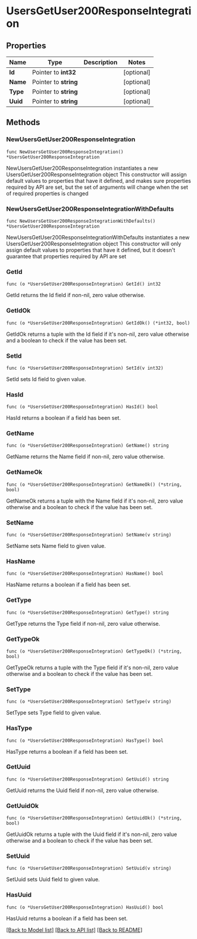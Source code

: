 # UsersGetUser200ResponseIntegration

## Properties

Name | Type | Description | Notes
------------ | ------------- | ------------- | -------------
**Id** | Pointer to **int32** |  | [optional] 
**Name** | Pointer to **string** |  | [optional] 
**Type** | Pointer to **string** |  | [optional] 
**Uuid** | Pointer to **string** |  | [optional] 

## Methods

### NewUsersGetUser200ResponseIntegration

`func NewUsersGetUser200ResponseIntegration() *UsersGetUser200ResponseIntegration`

NewUsersGetUser200ResponseIntegration instantiates a new UsersGetUser200ResponseIntegration object
This constructor will assign default values to properties that have it defined,
and makes sure properties required by API are set, but the set of arguments
will change when the set of required properties is changed

### NewUsersGetUser200ResponseIntegrationWithDefaults

`func NewUsersGetUser200ResponseIntegrationWithDefaults() *UsersGetUser200ResponseIntegration`

NewUsersGetUser200ResponseIntegrationWithDefaults instantiates a new UsersGetUser200ResponseIntegration object
This constructor will only assign default values to properties that have it defined,
but it doesn't guarantee that properties required by API are set

### GetId

`func (o *UsersGetUser200ResponseIntegration) GetId() int32`

GetId returns the Id field if non-nil, zero value otherwise.

### GetIdOk

`func (o *UsersGetUser200ResponseIntegration) GetIdOk() (*int32, bool)`

GetIdOk returns a tuple with the Id field if it's non-nil, zero value otherwise
and a boolean to check if the value has been set.

### SetId

`func (o *UsersGetUser200ResponseIntegration) SetId(v int32)`

SetId sets Id field to given value.

### HasId

`func (o *UsersGetUser200ResponseIntegration) HasId() bool`

HasId returns a boolean if a field has been set.

### GetName

`func (o *UsersGetUser200ResponseIntegration) GetName() string`

GetName returns the Name field if non-nil, zero value otherwise.

### GetNameOk

`func (o *UsersGetUser200ResponseIntegration) GetNameOk() (*string, bool)`

GetNameOk returns a tuple with the Name field if it's non-nil, zero value otherwise
and a boolean to check if the value has been set.

### SetName

`func (o *UsersGetUser200ResponseIntegration) SetName(v string)`

SetName sets Name field to given value.

### HasName

`func (o *UsersGetUser200ResponseIntegration) HasName() bool`

HasName returns a boolean if a field has been set.

### GetType

`func (o *UsersGetUser200ResponseIntegration) GetType() string`

GetType returns the Type field if non-nil, zero value otherwise.

### GetTypeOk

`func (o *UsersGetUser200ResponseIntegration) GetTypeOk() (*string, bool)`

GetTypeOk returns a tuple with the Type field if it's non-nil, zero value otherwise
and a boolean to check if the value has been set.

### SetType

`func (o *UsersGetUser200ResponseIntegration) SetType(v string)`

SetType sets Type field to given value.

### HasType

`func (o *UsersGetUser200ResponseIntegration) HasType() bool`

HasType returns a boolean if a field has been set.

### GetUuid

`func (o *UsersGetUser200ResponseIntegration) GetUuid() string`

GetUuid returns the Uuid field if non-nil, zero value otherwise.

### GetUuidOk

`func (o *UsersGetUser200ResponseIntegration) GetUuidOk() (*string, bool)`

GetUuidOk returns a tuple with the Uuid field if it's non-nil, zero value otherwise
and a boolean to check if the value has been set.

### SetUuid

`func (o *UsersGetUser200ResponseIntegration) SetUuid(v string)`

SetUuid sets Uuid field to given value.

### HasUuid

`func (o *UsersGetUser200ResponseIntegration) HasUuid() bool`

HasUuid returns a boolean if a field has been set.


[[Back to Model list]](../README.md#documentation-for-models) [[Back to API list]](../README.md#documentation-for-api-endpoints) [[Back to README]](../README.md)


